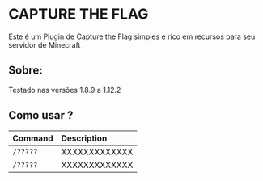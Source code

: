 # CAPTURE THE FLAG

Este é um Plugin de Capture the Flag simples e rico em recursos para seu servidor de Minecraft





## Sobre:

Testado nas versões 1.8.9 a 1.12.2

## Como usar ?


| Command |  Description |
| :-------- | :------------------------- |
| `/?????` | XXXXXXXXXXXXX |
| `/?????` | XXXXXXXXXXXXX | 
